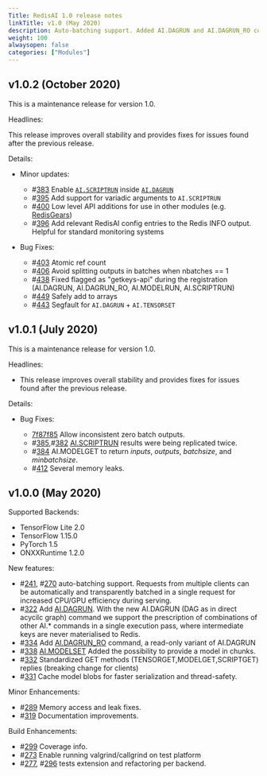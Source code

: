 ```yaml
---
Title: RedisAI 1.0 release notes
linkTitle: v1.0 (May 2020)
description: Auto-batching support. Added AI.DAGRUN and AI.DAGRUN_RO commands. AI.MODELSET allows you to provide a model in chunks. Standardized GET methods (TENSORGET,MODELGET,SCRIPTGET) replies (breaking change for clients). Cache model blobs.
weight: 100
alwaysopen: false
categories: ["Modules"]
---
```

## v1.0.2 (October 2020)

This is a maintenance release for version 1.0.

Headlines:

This release improves overall stability and provides fixes for issues found after the previous release.

Details:

- Minor updates:

    - #[383](https://github.com/RedisAI/RedisAI/pull/383) Enable [`AI.SCRIPTRUN`](https://oss.redislabs.com/redisai/commands/#aiscriptrun) inside [`AI.DAGRUN`](https://oss.redislabs.com/redisai/commands/#aidagrun)
    - #[395](https://github.com/RedisAI/RedisAI/pull/395) Add support for variadic arguments to `AI.SCRIPTRUN`
    - #[400](https://github.com/RedisAI/RedisAI/pull/400) Low level API additions for use in other modules (e.g. [RedisGears](https://github.com/RedisAI/RedisAI/blob/v1.0.2/redisgears.io))
    - #[396](https://github.com/RedisAI/RedisAI/pull/396) Add relevant RedisAI config entries to the Redis INFO output. Helpful for standard monitoring systems

- Bug Fixes:

    - #[403](https://github.com/RedisAI/RedisAI/pull/403) Atomic ref count
    - #[406](https://github.com/RedisAI/RedisAI/pull/406) Avoid splitting outputs in batches when nbatches == 1
    - #[438](https://github.com/RedisAI/RedisAI/pull/438) Fixed flagged as "getkeys-api" during the registration (AI.DAGRUN, AI.DAGRUN_RO, AI.MODELRUN, AI.SCRIPTRUN)
    - #[449](https://github.com/RedisAI/RedisAI/pull/449) Safely add to arrays
    - #[443](https://github.com/RedisAI/RedisAI/pull/443) Segfault for `AI.DAGRUN` + `AI.TENSORSET`

## v1.0.1 (July 2020)

This is a maintenance release for version 1.0.

Headlines:

- This release improves overall stability and provides fixes for issues found after the previous release.

Details:

- Bug Fixes:

    - [7f87f85](https://github.com/RedisAI/RedisAI/commit/7f87f8534e70927d67f99b35dc6a97156761587f) Allow inconsistent zero batch outputs.
    - #[385](https://github.com/RedisAI/RedisAI/pull/385),#[382](https://github.com/RedisAI/RedisAI/pull/382) [AI.SCRIPTRUN](https://oss.redislabs.com/redisai/commands/#aiscriptrun) results were being replicated twice.
    - #[384](https://github.com/RedisAI/RedisAI/pull/384) AI.MODELGET to return *inputs*, *outputs*, *batchsize*, and *minbatchsize*.
    - #[412](https://github.com/RedisAI/RedisAI/pull/412) Several memory leaks.

## v1.0.0 (May 2020)

Supported Backends:

- TensorFlow Lite 2.0
- TensorFlow 1.15.0
- PyTorch 1.5
- ONXXRuntime 1.2.0

New features:

- #[241](https://github.com/RedisAI/RedisAI/pull/241), #[270](https://github.com/RedisAI/RedisAI/pull/270) auto-batching support. Requests from multiple clients can be automatically and transparently batched in a single request for increased CPU/GPU efficiency during serving.
- #[322](https://github.com/RedisAI/RedisAI/pull/322) Add [AI.DAGRUN](https://oss.redislabs.com/redisai/commands/#aidagrun). With the new AI.DAGRUN (DAG as in direct acycilc graph) command we support the prescription of combinations of other AI.* commands in a single execution pass, where intermediate keys are never materialised to Redis.
- #[334](https://github.com/RedisAI/RedisAI/pull/334) Add [AI.DAGRUN_RO](https://oss.redislabs.com/redisai/commands/#ai.dagrun_ro) command, a read-only variant of AI.DAGRUN
- #[338](https://github.com/RedisAI/RedisAI/pull/338) [AI.MODELSET](https://oss.redislabs.com/redisai/commands/#ai.modelset) Added the possibility to provide a model in chunks.
- #[332](https://github.com/RedisAI/RedisAI/pull/332) Standardized GET methods (TENSORGET,MODELGET,SCRIPTGET) replies (breaking change for clients)
- #[331](https://github.com/RedisAI/RedisAI/pull/331) Cache model blobs for faster serialization and thread-safety.

Minor Enhancements:

- #[289](https://github.com/RedisAI/RedisAI/pull/289) Memory access and leak fixes.
- #[319](https://github.com/RedisAI/RedisAI/pull/319) Documentation improvements.

Build Enhancements:

- #[299](https://github.com/RedisAI/RedisAI/pull/299) Coverage info.
- #[273](https://github.com/RedisAI/RedisAI/pull/273) Enable running valgrind/callgrind on test platform
- #[277](https://github.com/RedisAI/RedisAI/pull/277), #[296](https://github.com/RedisAI/RedisAI/pull/296) tests extension and refactoring per backend.

